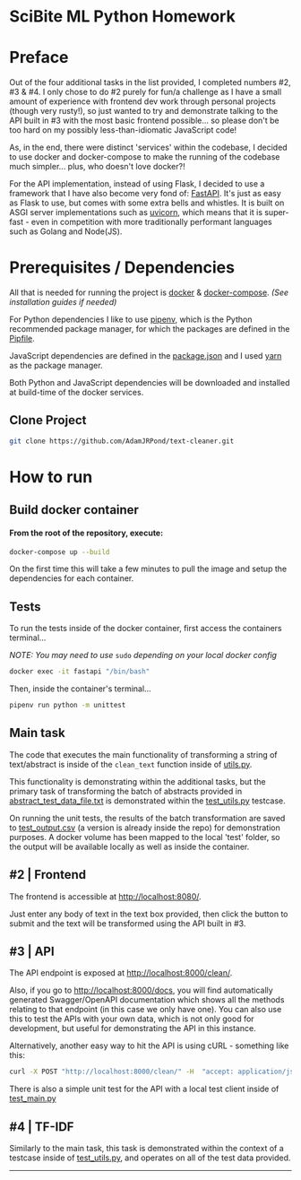 # **SciBite ML Python Homework**
# Preface
Out of the four additional tasks in the list provided, I completed numbers #2, #3 & #4. I only chose to do #2 purely for fun/a challenge as I have a small amount of experience with frontend dev work through personal projects (though very rusty!), so just wanted to try and demonstrate talking to the API built in #3 with the most basic frontend possible... so please don't be too hard on my possibly less-than-idiomatic JavaScript code!

As, in the end, there were distinct 'services' within the codebase, I decided to use docker and docker-compose to make the running of the codebase much simpler... plus, who doesn't love docker?!

For the API implementation, instead of using Flask, I decided to use a framework that I have also become very fond of: [FastAPI](https://fastapi.tiangolo.com/). It's just as easy as Flask to use, but comes with some extra bells and whistles. It is built on ASGI server implementations such as [uvicorn](https://www.uvicorn.org/), which means that it is super-fast - even in competition with more traditionally performant languages such as Golang and Node(JS).

# Prerequisites / Dependencies
All that is needed for running the project is [docker](https://docs.docker.com/engine/install/) & [docker-compose](https://docs.docker.com/compose/install/). *(See installation guides if needed)* 

For Python dependencies I like to use [pipenv](https://github.com/pypa/pipenv), which is the Python recommended package manager, for which the packages are defined in the [Pipfile](https://github.com/AdamJRPond/text-cleaner/blob/main/Pipfile). 

JavaScript dependencies are defined in the [package.json](https://github.com/AdamJRPond/text-cleaner/blob/main/frontend/[package.json]) and I used [yarn](https://yarnpkg.com/) as the package manager.

Both Python and JavaScript dependencies will be downloaded and installed at build-time of the docker services.

## Clone Project
```bash
git clone https://github.com/AdamJRPond/text-cleaner.git
```
# How to run

## Build docker container
#### From the root of the repository, execute:
```bash
docker-compose up --build
```
On the first time this will take a few minutes to pull the image and setup the dependencies for each container.

## Tests
To run the tests inside of the docker container, first access the containers terminal...

*NOTE: You may need to use* `sudo` *depending on your local docker config*
```bash
docker exec -it fastapi "/bin/bash"
```

Then, inside the container's terminal...
```bash
pipenv run python -m unittest
```
## Main task
The code that executes the main functionality of transforming a string of text/abstract is inside of the `clean_text` function inside of [utils.py](https://github.com/AdamJRPond/text-cleaner/blob/main/utils.py).

This functionality is demonstrating within the additional tasks, but the primary task of transforming the batch of abstracts provided in [abstract_test_data_file.txt](https://github.com/AdamJRPond/text-cleaner/blob/main/tests/test_data/abstract_test_data_file.txt) is demonstrated within the [test_utils.py](https://github.com/AdamJRPond/text-cleaner/blob/main/tests/test_utils.py) testcase.

On running the unit tests, the results of the batch transformation are saved to [test_output.csv](https://github.com/AdamJRPond/text-cleaner/blob/main/tests/test_data/test_output.csv) (a version is already inside the repo) for demonstration purposes. A docker volume has been mapped to the local 'test' folder, so the output will be available locally as well as inside the container.

## #2 | Frontend
The frontend is accessible at [http://localhost:8080/](http://localhost:8080/).

Just enter any body of text in the text box provided, then click the button to submit and the text will be transformed using the API built in #3.

## #3 | API
The API endpoint is exposed at [http://localhost:8000/clean/](http://localhost:8000/clean/).

Also, if you go to [http://localhost:8000/docs](http://localhost:8000/docs), you will find automatically generated Swagger/OpenAPI documentation which shows all the methods relating to that endpoint (in this case we only have one). You can also use this to test the APIs with your own data, which is not only good for development, but useful for demonstrating the API in this instance.

Alternatively, another easy way to hit the API is using cURL - something like this:

```bash
curl -X POST "http://localhost:8000/clean/" -H  "accept: application/json" -H  "Content-Type: application/json" -d "{\"pub_id\":\"string\",\"abstract\":\"<ENTER ANY TEXT HERE>"
```

There is also a simple unit test for the API with a local test client inside of [test_main.py](https://github.com/AdamJRPond/text-cleaner/blob/main/tests/test_main.py)

## #4 | TF-IDF 
Similarly to the main task, this task is demonstrated within the context of a testcase inside of [test_utils.py](https://github.com/AdamJRPond/text-cleaner/blob/main/tests/test_utils.py), and operates on all of the test data provided.
___
